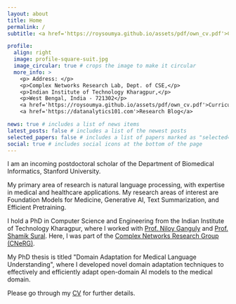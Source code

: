 ```yaml
---
layout: about
title: Home
permalink: /
subtitle: <a href='https://roysoumya.github.io/assets/pdf/own_cv.pdf'>Curriculum Vitae</a> |  <a href='https://datanalytics101.com'>Research Blog</a>

profile:
  align: right
  image: profile-square-suit.jpg
  image_circular: true # crops the image to make it circular
  more_info: >
    <p> Address: </p>
    <p>Complex Networks Research Lab, Dept. of CSE,</p>
    <p>Indian Institute of Technology Kharagpur,</p>
    <p>West Bengal, India - 721302</p>
    <a href='https://roysoumya.github.io/assets/pdf/own_cv.pdf'>Curriculum Vitae</a> | 
    <a href='https://datanalytics101.com'>Research Blog</a>

news: true # includes a list of news items
latest_posts: false # includes a list of the newest posts
selected_papers: false # includes a list of papers marked as "selected={true}"
social: true # includes social icons at the bottom of the page
---
```


I am an incoming postdoctoral scholar of the Department of Biomedical Informatics, Stanford University. 

My primary area of research is natural language processing, with expertise in medical and healthcare applications. My research areas of interest are Foundation Models for Medicine, Generative AI, Text Summarization, and Efficient Pretraining. 

I hold a PhD in Computer Science and Engineering from the Indian Institute of Technology Kharagpur, where I worked with  [Prof. Niloy Ganguly](http://www.facweb.iitkgp.ac.in/~niloy/) and [Prof. Shamik Sural](http://www.facweb.iitkgp.ac.in/~shamik/). Here, I was part of the [Complex Networks Research Group (CNeRG)](https://cnerg-iitkgp.github.io/). 

My PhD thesis is titled "Domain Adaptation for Medical Language Understanding", where I developed novel domain adaptation techniques to effectively and efficiently adapt open-domain AI models to the medical domain. 

Please go through my [CV](https://roysoumya.github.io/assets/pdf/own_cv.pdf) for further details.


